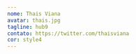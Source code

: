 ```yaml
---
nome: Thais Viana
avatar: thais.jpg
tagline: hub9
contato: https://twitter.com/thaisviana
cor: style4
---
```

